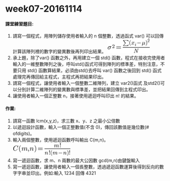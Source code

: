 # week07-20161114

#### 課堂練習題目:  

1. 請寫一個程式，用陣列儲存使用者輸入的 n 個整數，透過函式 var() 可以回傳計算該陣列裡的數字的變異數後再列印出結果。
	![變異數公式](變異數公式.png)
2. 承上題，除了var() 函數之外，再用建立一個 std() 函數，程式在接收完使用者輸入的一維整數陣列之後，呼叫std()函式可得到陣列的標準差，特別注意，不要只用 std() 函數算結果，必須由std()去呼叫 var() 函數之後回到 std() 函式處理完再傳回給主程式，主程式再把結果印出。
3. 請寫一個程式，讓使用者輸入一個整數二維陣列，建立 var2()函式 及std2()可以分別計算二維陣列的變異數與標準差，並把結果回傳到主程式印出。
4. 讓使用者輸入一個正整數 n，接著使用遞迴呼叫印出 n! 的結果。

#### 作業:
1. 請寫一函數 lcm(x,y,z)，求三數 x、y、z 之最小公倍數
2. 以遞迴設計函數，輸入一個正整數值(不含 0)，傳回該數值是幾位數(# ofdigits)。
3. 輸入兩個整數，使用遞迴函數呼叫輸出 C(m,n)。
	![C(m,n)](Cmn.png)
4. 寫一遞迴函數，求 m、n 兩數的最大公因數 gcd(m,n)由鍵盤輸入
5. 寫一遞迴函數，讓使用者輸入一個長整數，透過遞迴函數運算後得到反向的數字字串並印出。例如:輸入 1234 回傳 4321
